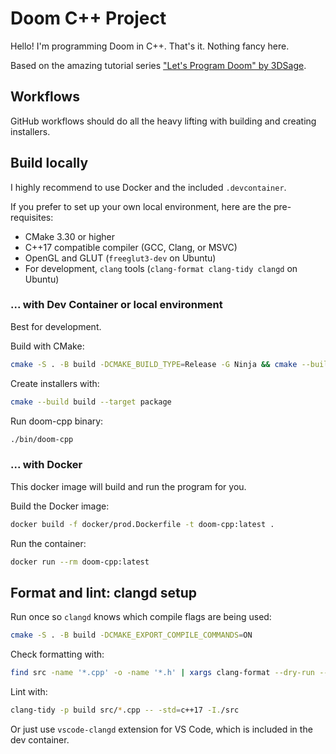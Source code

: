 # Doom C++ Project

Hello! I'm programming Doom in C++. That's it. Nothing fancy here.

Based on the amazing tutorial series ["Let's Program Doom" by 3DSage](https://youtu.be/huMO4VQEwPc?list=PLMTDxt7L_MNXx7QP80seZUfcSoJ4jl34D).

## Workflows

GitHub workflows should do all the heavy lifting with building and creating installers.

## Build locally

I highly recommend to use Docker and the included `.devcontainer`.

If you prefer to set up your own local environment, here are the pre-requisites:

- CMake 3.30 or higher
- C++17 compatible compiler (GCC, Clang, or MSVC)
- OpenGL and GLUT (`freeglut3-dev` on Ubuntu)
- For development, `clang` tools (`clang-format clang-tidy clangd` on Ubuntu)

### ... with Dev Container or local environment

Best for development.

Build with CMake:

```sh
cmake -S . -B build -DCMAKE_BUILD_TYPE=Release -G Ninja && cmake --build build
```

Create installers with:

```sh
cmake --build build --target package
```

Run doom-cpp binary:

```sh
./bin/doom-cpp
```

### ... with Docker

This docker image will build and run the program for you.

Build the Docker image:

```sh
docker build -f docker/prod.Dockerfile -t doom-cpp:latest .
```

Run the container:

```sh
docker run --rm doom-cpp:latest
```

## Format and lint: clangd setup

Run once so `clangd` knows which compile flags are being used:

```sh
cmake -S . -B build -DCMAKE_EXPORT_COMPILE_COMMANDS=ON
```

Check formatting with:

```sh
find src -name '*.cpp' -o -name '*.h' | xargs clang-format --dry-run --Werror
```

Lint with:

```sh
clang-tidy -p build src/*.cpp -- -std=c++17 -I./src
```

Or just use `vscode-clangd` extension for VS Code, which is included in the dev container.
